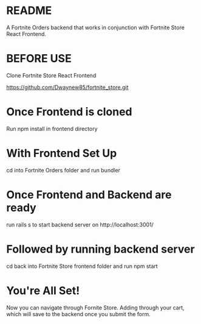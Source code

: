 # README

A Fortnite Orders backend that works in conjunction with Fortnite Store React Frontend.

# BEFORE USE

Clone Fortnite Store React Frontend

https://github.com/Dwaynew85/fortnite_store.git

# Once Frontend is cloned

Run npm install in frontend directory

# With Frontend Set Up

cd into Fortnite Orders folder and run bundler

# Once Frontend and Backend are ready

run rails s to start backend server on http://localhost:3001/

# Followed by running backend server

cd back into Fortnite Store frontend folder and run npm start

# You're All Set! 

Now you can navigate through Fornite Store. Adding through your cart, which will save to the backend once you submit the form.